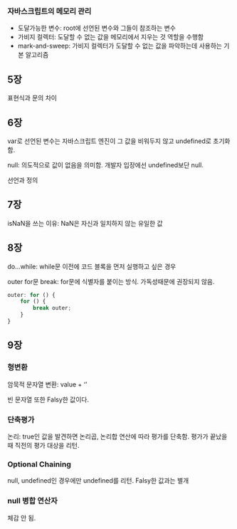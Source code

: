 ### 자바스크립트의 메모리 관리

- 도달가능한 변수: root에 선언된 변수와 그들이 참조하는 변수
- 가비지 컬렉터: 도달할 수 없는 값을 메모리에서 지우는 것 역할을 수행함
- mark-and-sweep: 가비지 컬렉터가 도달할 수 없는 값을 파악하는데 사용하는 기본 알고리즘

## 5장

표현식과 문의 차이

## 6장

var로 선언된 변수는 자바스크립트 엔진이 그 값을 비워두지 않고 undefined로 초기화 함.

null: 의도적으로 값이 없음을 의미함. 개발자 입장에선 undefined보단 null.

선언과 정의

## 7장

isNaN을 쓰는 이유: NaN은 자신과 일치하지 않는 유일한 값

## 8장

do…while: while문 이전에 코드 블록을 먼저 실행하고 싶은 경우

outer for문 break: for문에 식별자를 붙이는 방식. 가독성때문에 권장되지 않음.

```jsx
outer: for () {
	for () {
		break outer;
	}
}
```

## 9장

### 형변환

암묵적 문자열 변환: value + ‘’

빈 문자열 또한 Falsy한 값이다.

### 단축평가

논리: true인 값을 발견하면 논리곱, 논리합 연산에 따라 평가를 단축함. 평가가 끝났을 때 직전의 평가 대상을 리턴.

### Optional Chaining

null, undefined인 경우에만 undefined를 리턴. Falsy한 값과는 별개

### null 병합 연산자

체감 안 됨.

